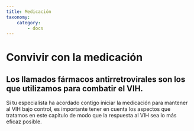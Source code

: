 ```yaml
---
title: Medicación
taxonomy:
    category:
        - docs
---
```


# Convivir con la medicación

## Los llamados fármacos antirretrovirales son los que utilizamos para combatir el VIH.

Si tu especialista ha acordado contigo iniciar la medicación para mantener al VIH bajo control, es importante tener en cuenta los aspectos que tratamos en este capítulo de modo que la respuesta al VIH sea lo más eficaz posible.